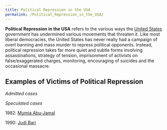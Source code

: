 ```yaml
---
title: Political Repression in the USA
permalink: /Political_Repression_in_the_USA/
---
```


**Political Repression in the USA** refers to the various ways the
[United States](United_States_of_America "wikilink") government has
undermined various movements that threaten it. Like most liberal
democracies, the United States has never really had a campaign of overt
banning and mass murder to repress political opponents. Instead,
political repression takes far more quiet and subtle forms involving
assassinations, strategy of tension, imprisonment of activists on
false/exaggerated charges, monitoring, encouraging of suicides and the
occasional massacre.

## Examples of Victims of Political Repression

*Admitted cases*

*Speculated cases*

1982: [Mumia Abu-Jamal](Mumia_Abu-Jamal "wikilink")

1990: [Judi Bari](Judi_Bari "wikilink")